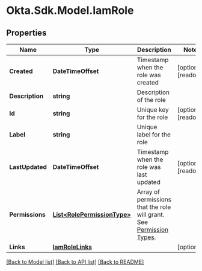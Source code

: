 # Okta.Sdk.Model.IamRole

## Properties

Name | Type | Description | Notes
------------ | ------------- | ------------- | -------------
**Created** | **DateTimeOffset** | Timestamp when the role was created | [optional] [readonly] 
**Description** | **string** | Description of the role | 
**Id** | **string** | Unique key for the role | [optional] [readonly] 
**Label** | **string** | Unique label for the role | 
**LastUpdated** | **DateTimeOffset** | Timestamp when the role was last updated | [optional] [readonly] 
**Permissions** | [**List&lt;RolePermissionType&gt;**](RolePermissionType.md) | Array of permissions that the role will grant. See [Permission Types](https://developer.okta.com/docs/concepts/role-assignment/#permission-types). | 
**Links** | [**IamRoleLinks**](IamRoleLinks.md) |  | [optional] 

[[Back to Model list]](../README.md#documentation-for-models) [[Back to API list]](../README.md#documentation-for-api-endpoints) [[Back to README]](../README.md)

